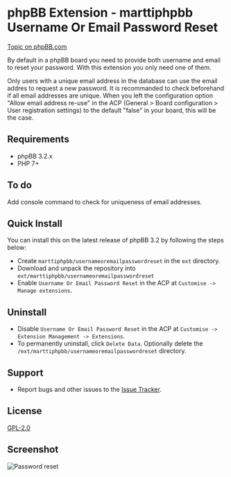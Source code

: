 # phpBB Extension - marttiphpbb Username Or Email Password Reset

[Topic on phpBB.com]()

By default in a phpBB board you need to provide both username and email to reset your password. With this extension you only need one of them.

Only users with a unique email address in the database can use the email addres to request a new password. It is recommanded to check beforehand if all email addresses are unique. When you left the configuration option "Allow email address re-use" in the ACP (General > Board configuration > User registration settings) to the default "false" in your board, this will be the case.

## Requirements

* phpBB 3.2.x
* PHP 7+

## To do

Add console command to check for uniqueness of email addresses.

## Quick Install

You can install this on the latest release of phpBB 3.2 by following the steps below:

* Create `marttiphpbb/usernameoremailpasswordreset` in the `ext` directory.
* Download and unpack the repository into `ext/marttiphpbb/usernameoremailpasswordreset`
* Enable `Username Or Email Password Reset` in the ACP at `Customise -> Manage extensions`.

## Uninstall

* Disable `Username Or Email Password Reset` in the ACP at `Customise -> Extension Management -> Extensions`.
* To permanently uninstall, click `Delete Data`. Optionally delete the `/ext/marttiphpbb/usernameoremailpasswordreset` directory.

## Support

* Report bugs and other issues to the [Issue Tracker](https://github.com/marttiphpbb/phpbb-ext-usernameoremailpasswordreset/issues).

## License

[GPL-2.0](license.txt)

## Screenshot

![Password reset](doc/.png)
